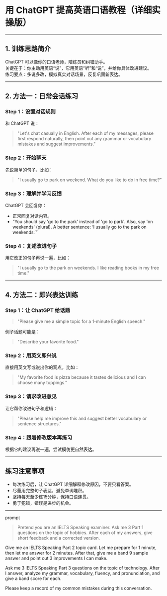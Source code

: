 # 用 ChatGPT 提高英语口语教程（详细实操版）

---

## 1. 训练思路简介

ChatGPT 可以像你的口语老师，陪练员和纠错助手。  
关键在于：你主动用英语“说”，它用英语“听”和“说”，并给你具体改进建议。  
练习要点：多说多改，模拟真实对话场景，反复巩固新表达。

---

## 2. 方法一：日常会话练习

### Step 1：设置对话规则  
和 ChatGPT 说：  
> "Let's chat casually in English. After each of my messages, please first respond naturally, then point out any grammar or vocabulary mistakes and suggest improvements."

### Step 2：开始聊天  
先说简单的句子，比如：  
> "I usually go to park on weekend. What do you like to do in free time?"

### Step 3：理解并学习反馈  
ChatGPT 会回复你：  
- 正常回复对话内容。  
- “You should say 'go to the park' instead of 'go to park'. Also, say 'on weekends' (plural). A better sentence: ‘I usually go to the park on weekends.’”  

### Step 4：复述改进句子  
用它改正的句子再说一遍，比如：  
> "I usually go to the park on weekends. I like reading books in my free time."

---



## 4. 方法二：即兴表达训练

### Step 1：让 ChatGPT 给话题  
> "Please give me a simple topic for a 1-minute English speech."

例子话题可能是：  
> "Describe your favorite food."

### Step 2：用英文即兴说  
直接用英文写或说出你的观点，比如：  
> "My favorite food is pizza because it tastes delicious and I can choose many toppings."

### Step 3：请求改进意见  
让它帮你改进句子和逻辑：  
> "Please help me improve this and suggest better vocabulary or sentence structures."

### Step 4：跟着修改版本再练习  
根据它的建议再说一遍，尝试模仿更自然表达。

---


## 练习注意事项

- 每次练习后，让 ChatGPT 详细解释修改原因，不要只看答案。  
- 尽量用完整句子表达，避免单词堆积。  
- 坚持每天至少练15分钟，保持口语连贯。  
- 勇于犯错，错误是进步的机会。  

---

prompt

> Pretend you are an IELTS Speaking examiner. Ask me 3 Part 1 questions on the topic of hobbies. After each of my answers, give short feedback and a corrected version.

Give me an IELTS Speaking Part 2 topic card. Let me prepare for 1 minute, then let me answer for 2 minutes. After that, give me a band 9 sample answer and point out 3 improvements I can make.


Ask me 3 IELTS Speaking Part 3 questions on the topic of technology. After I answer, analyze my grammar, vocabulary, fluency, and pronunciation, and give a band score for each.

Please keep a record of my common mistakes during this conversation.
